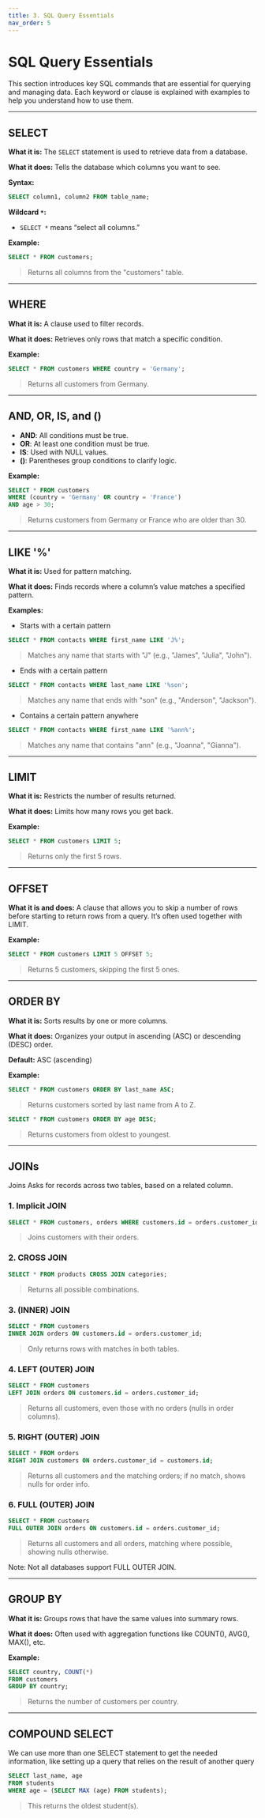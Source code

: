 ```yaml
---
title: 3. SQL Query Essentials
nav_order: 5
---
```


# SQL Query Essentials

This section introduces key SQL commands that are essential for querying and managing data. Each keyword or clause is explained with examples to help you understand how to use them.

---

## SELECT

**What it is:** The `SELECT` statement is used to retrieve data from a database.

**What it does:** Tells the database which columns you want to see.

**Syntax:**

```sql
SELECT column1, column2 FROM table_name;
```

**Wildcard `*`:**

* `SELECT *` means “select all columns.”

**Example:**

```sql
SELECT * FROM customers;
```

> Returns all columns from the "customers" table.

---

## WHERE

**What it is:** A clause used to filter records.

**What it does:** Retrieves only rows that match a specific condition.

**Example:**

```sql
SELECT * FROM customers WHERE country = 'Germany';
```

> Returns all customers from Germany.

---

## AND, OR, IS, and ()

* **AND**: All conditions must be true.
* **OR**: At least one condition must be true.
* **IS**: Used with NULL values.
* **()**: Parentheses group conditions to clarify logic.

**Example:**

```sql
SELECT * FROM customers
WHERE (country = 'Germany' OR country = 'France')
AND age > 30;
```

> Returns customers from Germany or France who are older than 30.

---

## LIKE '%'

**What it is:** Used for pattern matching.

**What it does:** Finds records where a column’s value matches a specified pattern.



**Examples:**

- Starts with a certain pattern
```sql
SELECT * FROM contacts WHERE first_name LIKE 'J%';
```

> Matches any name that starts with "J" (e.g., "James", "Julia", "John").
-   Ends with a certain pattern
```sql
SELECT * FROM contacts WHERE last_name LIKE '%son';
```
> Matches any name that ends with "son" (e.g., "Anderson", "Jackson").
-   Contains a certain pattern anywhere
```sql
SELECT * FROM contacts WHERE first_name LIKE '%ann%';
```
> Matches any name that contains "ann" (e.g., "Joanna", "Gianna").

---

## LIMIT

**What it is:** Restricts the number of results returned.

**What it does:** Limits how many rows you get back.

**Example:**

```sql
SELECT * FROM customers LIMIT 5;
```

> Returns only the first 5 rows.
---
## OFFSET

**What it is and does:** A clause that allows you to skip a number of rows before starting to return rows from a query. It’s often used together with LIMIT.


**Example:**

```sql
SELECT * FROM customers LIMIT 5 OFFSET 5;
```

> Returns 5 customers, skipping the first 5 ones.

---

## ORDER BY

**What it is:** Sorts results by one or more columns.

**What it does:** Organizes your output in ascending (ASC) or descending (DESC) order.

**Default:** ASC (ascending)

**Example:**

```sql
SELECT * FROM customers ORDER BY last_name ASC;
```

> Returns customers sorted by last name from A to Z.

```sql
SELECT * FROM customers ORDER BY age DESC;
```

> Returns customers from oldest to youngest.

---

## JOINs

Joins Asks for records across two tables, based on a related column.

### 1. Implicit JOIN

```sql
SELECT * FROM customers, orders WHERE customers.id = orders.customer_id;
```

> Joins customers with their orders.

### 2. CROSS JOIN

```sql
SELECT * FROM products CROSS JOIN categories;
```

> Returns all possible combinations.

### 3. (INNER) JOIN

```sql
SELECT * FROM customers
INNER JOIN orders ON customers.id = orders.customer_id;
```

> Only returns rows with matches in both tables.

### 4. LEFT (OUTER) JOIN

```sql
SELECT * FROM customers
LEFT JOIN orders ON customers.id = orders.customer_id;
```

> Returns all customers, even those with no orders (nulls in order columns).

### 5. RIGHT (OUTER) JOIN

```sql
SELECT * FROM orders
RIGHT JOIN customers ON orders.customer_id = customers.id;
```

> Returns all customers and the matching orders; if no match, shows nulls for order info.

### 6. FULL (OUTER) JOIN

```sql
SELECT * FROM customers
FULL OUTER JOIN orders ON customers.id = orders.customer_id;
```

> Returns all customers and all orders, matching where possible, showing nulls otherwise.

Note: Not all databases support FULL OUTER JOIN.

---

## GROUP BY

**What it is:** Groups rows that have the same values into summary rows.

**What it does:** Often used with aggregation functions like COUNT(), AVG(), MAX(), etc.

**Example:**

```sql
SELECT country, COUNT(*)
FROM customers
GROUP BY country;
```

> Returns the number of customers per country.

---

## COMPOUND SELECT
We can use more than one SELECT statement to get the needed information, like setting up a query that relies on the result of another query
```sql
SELECT last_name, age
FROM students
WHERE age = (SELECT MAX (age) FROM students);
```
> This returns the oldest student(s).